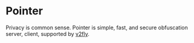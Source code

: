 # Pointer

Privacy is common sense.
Pointer is simple, fast, and secure obfuscation server, client, supported by [v2fly](https://www.v2fly.org/en_US).

